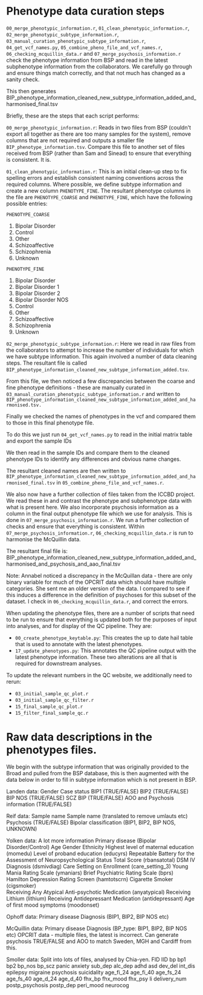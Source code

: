 # Phenotype data curation steps

`00_merge_phenotypic_information.r`, `01_clean_phenotypic_information.r`, `02_merge_phenotypic_subtype_information.r`, `03_manual_curation_phenotypic_subtype_information.r`, `04_get_vcf_names.py`, `05_combine_pheno_file_and_vcf_names.r`, `06_checking_mcquillin_data.r` and `07_merge_psychosis_information.r` check the phenotype information from BSP and read in the latest subphenotype information from the collaborators. We carefully go through and ensure things match correctly, and that not much has changed as a sanity check.

This then generates BIP_phenotype_information_cleaned_new_subtype_information_added_and_harmonised_final.tsv

Briefly, these are the steps that each script performs:

`00_merge_phenotypic_information.r`: Reads in two files from BSP (couldn't export all together as there are too many samples for the system), remove columns that are not required and outputs a smaller file `BIP_phenotype_information.tsv`. Compare this file to another set of files received from BSP (rather than Sam and Sinead) to ensure that everything is consistent. It is.

`01_clean_phenotypic_information.r`: This is an initial clean-up step to fix spelling errors and establish consistent naming conventions across the required columns. Where possible, we define subtype information and create a new column `PHENOTYPE_FINE`. The resultant phenotype columns in the file are `PHENOTYPE_COARSE` and `PHENOTYPE_FINE`, which have the following possible entries:

`PHENOTYPE_COARSE`
1. Bipolar Disorder
2. Control
3. Other
4. Schizoaffective
5. Schizophrenia
6. Unknown

`PHENOTYPE_FINE`
1. Bipolar Disorder
2. Bipolar Disorder 1
3. Bipolar Disorder 2
4. Bipolar Disorder NOS
5. Control
6. Other 
7. Schizoaffective
8. Schizophrenia
9. Unknown

`02_merge_phenotypic_subtype_information.r`: Here we read in raw files from the collaborators to attempt to increase the number of individuals for which we have subtype information. This again involved a number of data cleaning steps. The resultant file is called `BIP_phenotype_information_cleaned_new_subtype_information_added.tsv`.

From this file, we then noticed a few discrepancies between the coarse and fine phenotype definitions - these are manually curated in `03_manual_curation_phenotypic_subtype_information.r` and written to `BIP_phenotype_information_cleaned_new_subtype_information_added_and_harmonised.tsv.`

Finally we checked the names of phenotypes in the vcf and compared them to those in this final phenotype file. 

To do this we just run `04_get_vcf_names.py` to read in the initial matrix table and export the sample IDs

We then read in the sample IDs and compare them to the cleaned phenotype IDs to identify any differences and obvious name changes.

The resultant cleaned names are then written to `BIP_phenotype_information_cleaned_new_subtype_information_added_and_harmonised_final.tsv` in `05_combine_pheno_file_and_vcf_names.r`.

We also now have a further collection of files taken from the ICCBD project. We read these in and contrast the phenotype and subphenotype data with what is present here. We also incorporate psychosis information as a column in the final output phenotype file which we use for analysis. This is done in `07_merge_psychosis_information.r`. We run a further collection of checks and ensure that everything is consistent. Within `07_merge_psychosis_information.r`, `06_checking_mcquillin_data.r` is run to harmonise the McQuillin data.

The resultant final file is:
BIP_phenotype_information_cleaned_new_subtype_information_added_and_harmonised_and_psychosis_and_aao_final.tsv

Note: Annabel noticed a discrepancy in the McQuillan data - there are only binary variable for much of the OPCRIT data which should have multiple categories. She sent me an older version of the data. I compared to see if this induces a difference in the definition of psychoses for this subset of the dataset. I check in `06_checking_mcquillin_data.r`, and correct the errors.

When updating the phenotype files, there are a number of scripts that need to be run to ensure that everything is updated both for the purposes of input into analyses, and for display of the QC pipeline. They are:

* `00_create_phenotype_keytable.py`: This creates the up to date hail table that is used to annotate with the latest phenotypes.
* `17_update_phenotypes.py`: This annotates the QC pipeline output with the latest phenotype information.
These two alterations are all that is required for downstream analyses.

To update the relevant numbers in the QC website, we additionally need to rerun:

* `03_initial_sample_qc_plot.r`
* `03_initial_sample_qc_filter.r`
* `15_final_sample_qc_plot.r`
* `15_filter_final_sample_qc.r`

# Raw data descriptions in the phenotypes files.

We begin with the subtype information that was originally provided to the Broad and pulled from the BSP database, this is then augmented with the data below in order to fill in subtype information which is not present in BSP.

Landen data:
Gender
Case status
BIP1 (TRUE/FALSE)
BIP2 (TRUE/FALSE)
BIP NOS (TRUE/FALSE)
SCZ BIP (TRUE/FALSE)
AOO and Psychosis information (TRUE/FALSE)

Reif data:
Sample name
Sample name (translated to remove umlauts etc)
Psychosis (TRUE/FALSE)
Bipolar classification (BIP1, BIP2, BIP NOS, UNKNOWN)

Yolken data: A lot more information
Primary disease (Bipolar Disorder/Control)
Age 
Gender
Ethnicity
Highest level of maternal education (momedu)
Level of proband education (educyrs)
Repeatable Battery for the Assessment of Neuropsychological Status Total Score (rbansatotal)
DSM IV Diagnosis (dsmivdiag)
Care Setting on Enrollment (care_setting_3)	
Young Mania Rating Scale (ymaniars)	
Brief Psychiatric Rating Scale (bprs)	
Hamilton Depression Rating Screen (hamtotscrn)
Cigarette Smoker (cigsmoker)	
Receiving Any Atypical Anti-psychotic Medication (anyatypical)
Receiving Lithium (lithium)
Receiving Antidepressant Medication	(antidepressant)
Age of first mood symptoms (moodonset)

Ophoff data:
Primary disease
Diagnosis (BIP1, BIP2, BIP NOS etc)

McQuillin data:
Primary disease
Diagnosis (BP_type: BIP1, BIP2, BIP NOS etc)
OPCRIT data - multiple files, the latest is incorrect.
Can generate psychosis TRUE/FALSE and AOO to match Sweden, MGH and Cardiff from this.

Smoller data: Split into lots of files, analysed by Chia-yen.
FID IID bp bp1 bp2 bp_nos bp_scz panic anxiety sub_dep alc_dep adhd asd dev_del int_dis epilepsy migraine psychosis suicidality age_fi_24 age_fi_40 age_fs_24 age_fs_40 age_d_24 age_d_40 fhx_bp fhx_mood fhx_psy li delivery_num postp_psychosis postp_dep peri_mood neurocog
